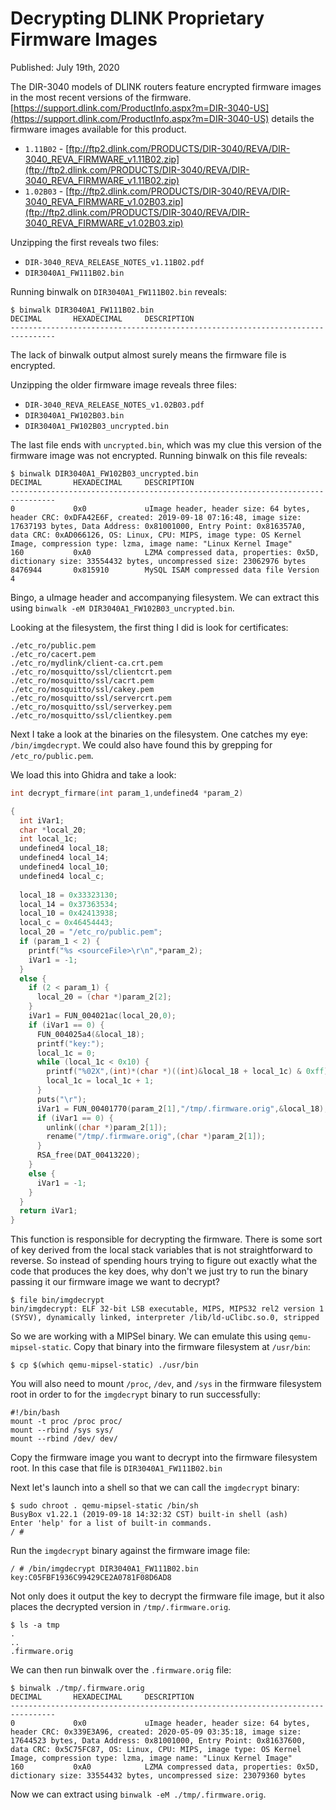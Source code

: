 # Decrypting DLINK Proprietary Firmware Images

Published: July 19th, 2020

The DIR-3040 models of DLINK routers feature encrypted firmware images in the most recent versions of the firmware. [https://support.dlink.com/ProductInfo.aspx?m=DIR-3040-US](https://support.dlink.com/ProductInfo.aspx?m=DIR-3040-US) details the firmware images available for this product.  

* `1.11B02` - [ftp://ftp2.dlink.com/PRODUCTS/DIR-3040/REVA/DIR-3040_REVA_FIRMWARE_v1.11B02.zip](ftp://ftp2.dlink.com/PRODUCTS/DIR-3040/REVA/DIR-3040_REVA_FIRMWARE_v1.11B02.zip)
* `1.02B03` - [ftp://ftp2.dlink.com/PRODUCTS/DIR-3040/REVA/DIR-3040_REVA_FIRMWARE_v1.02B03.zip](ftp://ftp2.dlink.com/PRODUCTS/DIR-3040/REVA/DIR-3040_REVA_FIRMWARE_v1.02B03.zip)

Unzipping the first reveals two files:

* `DIR-3040_REVA_RELEASE_NOTES_v1.11B02.pdf`
* `DIR3040A1_FW111B02.bin` 

Running binwalk on `DIR3040A1_FW111B02.bin` reveals:

```
$ binwalk DIR3040A1_FW111B02.bin 
DECIMAL       HEXADECIMAL     DESCRIPTION 
--------------------------------------------------------------------------------                                                                                                                                                                                                    
```

The lack of binwalk output almost surely means the firmware file is encrypted.

Unzipping the older firmware image reveals three files:

* `DIR-3040_REVA_RELEASE_NOTES_v1.02B03.pdf`
* `DIR3040A1_FW102B03.bin`
* `DIR3040A1_FW102B03_uncrypted.bin`

The last file ends with `uncrypted.bin`, which was my clue this version of the firmware image was not encrypted.  Running binwalk on this file reveals:

```
$ binwalk DIR3040A1_FW102B03_uncrypted.bin 
DECIMAL       HEXADECIMAL     DESCRIPTION
--------------------------------------------------------------------------------
0             0x0             uImage header, header size: 64 bytes, header CRC: 0xDFA42E6F, created: 2019-09-18 07:16:48, image size: 17637193 bytes, Data Address: 0x81001000, Entry Point: 0x816357A0, data CRC: 0xAD066126, OS: Linux, CPU: MIPS, image type: OS Kernel Image, compression type: lzma, image name: "Linux Kernel Image"
160           0xA0            LZMA compressed data, properties: 0x5D, dictionary size: 33554432 bytes, uncompressed size: 23062976 bytes
8476944       0x815910        MySQL ISAM compressed data file Version 4
```

Bingo, a uImage header and accompanying filesystem.  We can extract this using `binwalk -eM DIR3040A1_FW102B03_uncrypted.bin`.

Looking at the filesystem, the first thing I did is look for certificates:

```
./etc_ro/public.pem
./etc_ro/cacert.pem
./etc_ro/mydlink/client-ca.crt.pem
./etc_ro/mosquitto/ssl/clientcrt.pem
./etc_ro/mosquitto/ssl/cacrt.pem
./etc_ro/mosquitto/ssl/cakey.pem
./etc_ro/mosquitto/ssl/servercrt.pem
./etc_ro/mosquitto/ssl/serverkey.pem
./etc_ro/mosquitto/ssl/clientkey.pem 
```

Next I take a look at the binaries on the filesystem.  One catches my eye: `/bin/imgdecrypt`. We could also have found this by grepping for `/etc_ro/public.pem`.

We load this into Ghidra and take a look:

```c
int decrypt_firmare(int param_1,undefined4 *param_2)

{
  int iVar1;
  char *local_20;
  int local_1c;
  undefined4 local_18;
  undefined4 local_14;
  undefined4 local_10;
  undefined4 local_c;
  
  local_18 = 0x33323130;
  local_14 = 0x37363534;
  local_10 = 0x42413938;
  local_c = 0x46454443;
  local_20 = "/etc_ro/public.pem";
  if (param_1 < 2) {
    printf("%s <sourceFile>\r\n",*param_2);
    iVar1 = -1;
  }
  else {
    if (2 < param_1) {
      local_20 = (char *)param_2[2];
    }
    iVar1 = FUN_004021ac(local_20,0);
    if (iVar1 == 0) {
      FUN_004025a4(&local_18);
      printf("key:");
      local_1c = 0;
      while (local_1c < 0x10) {
        printf("%02X",(int)*(char *)((int)&local_18 + local_1c) & 0xff);
        local_1c = local_1c + 1;
      }
      puts("\r");
      iVar1 = FUN_00401770(param_2[1],"/tmp/.firmware.orig",&local_18);
      if (iVar1 == 0) {
        unlink((char *)param_2[1]);
        rename("/tmp/.firmware.orig",(char *)param_2[1]);
      }
      RSA_free(DAT_00413220);
    }
    else {
      iVar1 = -1;
    }
  }
  return iVar1;
}
```

This function is responsible for decrypting the firmware.  There is some sort of key derived from the local stack variables that is not straightforward to reverse.  So instead of spending hours trying to figure out exactly what the code that produces the key does, why don't we just try to run the binary passing it our firmware image we want to decrypt?

```
$ file bin/imgdecrypt                                                   
bin/imgdecrypt: ELF 32-bit LSB executable, MIPS, MIPS32 rel2 version 1 (SYSV), dynamically linked, interpreter /lib/ld-uClibc.so.0, stripped 
```

So we are working with a MIPSel binary.  We can emulate this using `qemu-mipsel-static`.  Copy that binary into the firmware filesystem at `/usr/bin`:
```
$ cp $(which qemu-mipsel-static) ./usr/bin
```

You will also need to mount `/proc`, `/dev`, and `/sys` in the firmware filesystem root in order to for the `imgdecrypt` binary to run successfully:

```
#!/bin/bash
mount -t proc /proc proc/
mount --rbind /sys sys/
mount --rbind /dev/ dev/  
```

Copy the firmware image you want to decrypt into the firmware filesystem root.  In this case that file is `DIR3040A1_FW111B02.bin`

Next let's launch into a shell so that we can call the `imgdecrypt` binary:

```
$ sudo chroot . qemu-mipsel-static /bin/sh
BusyBox v1.22.1 (2019-09-18 14:32:32 CST) built-in shell (ash)
Enter 'help' for a list of built-in commands.
/ # 
```

Run the `imgdecrypt` binary against the firmware image file:
```
/ # /bin/imgdecrypt DIR3040A1_FW111B02.bin
key:C05FBF1936C99429CE2A0781F08D6AD8
```

Not only does it output the key to decrypt the firmware file image, but it also places the decrypted version in `/tmp/.firmware.orig`.
```
$ ls -a tmp                                                             
.  
..  
.firmware.orig 
```

We can then run binwalk over the `.firmware.orig` file:
```
$ binwalk ./tmp/.firmware.orig
DECIMAL       HEXADECIMAL     DESCRIPTION
--------------------------------------------------------------------------------
0             0x0             uImage header, header size: 64 bytes, header CRC: 0x339E3A96, created: 2020-05-09 03:35:18, image size: 17644523 bytes, Data Address: 0x81001000, Entry Point: 0x81637600, data CRC: 0x5C75FC87, OS: Linux, CPU: MIPS, image type: OS Kernel Image, compression type: lzma, image name: "Linux Kernel Image"
160           0xA0            LZMA compressed data, properties: 0x5D, dictionary size: 33554432 bytes, uncompressed size: 23079360 bytes    
```

Now we can extract using `binwalk -eM ./tmp/.firmware.orig`.
